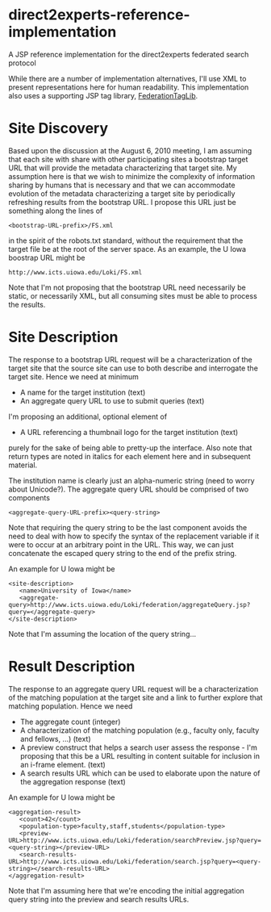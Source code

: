 # direct2experts-reference-implementation
A JSP reference implementation for the direct2experts federated search protocol

While there are a number of implementation alternatives, I'll use XML to present representations here for human readability.
This implementation also uses a supporting JSP tag library, [FederationTagLib](http://github.com/eichmann/FederationTagLib).

# Site Discovery

Based upon the discussion at the August 6, 2010 meeting, I am assuming that each site with share with other participating sites a bootstrap target URL that will provide the metadata characterizing that target site.  My assumption here is that we wish to minimize the complexity of information sharing by humans that is necessary and that we can accommodate evolution of the metadata characterizing a target site by periodically refreshing results from the bootstrap URL.  I propose this URL just be something along the lines of

```
<bootstrap-URL-prefix>/FS.xml
```

in the spirit of the robots.txt standard, without the requirement that the target file be at the root of the server space.  As an example, the U Iowa boostrap URL might be

```
http://www.icts.uiowa.edu/Loki/FS.xml
```

Note that I'm not proposing that the bootstrap URL need necessarily be static, or necessarily XML, but all consuming sites must be able to process the results.
# Site Description
The response to a bootstrap URL request will be a characterization of the target site that the source site can use to both describe and interrogate the target site.  Hence we need at minimum
* A name for the target institution (text)
* An aggregate query URL to use to submit queries (text)

I'm proposing an additional, optional element of

* A URL referencing a thumbnail logo for the target institution (text)

purely for the sake of being able to pretty-up the interface.  Also note that return types are noted in italics for each element here and in subsequent material.

The institution name is clearly just an alpha-numeric string (need to worry about Unicode?).  The aggregate query URL should be comprised of two components

```
<aggregate-query-URL-prefix><query-string>
```

Note that requiring the query string to be the last component avoids the need to deal with how to specify the syntax of the replacement variable if it were to occur at an arbitrary point in the URL.  This way, we can just concatenate the escaped query string to the end of the prefix string.

An example for U Iowa might be

```
<site-description>
   <name>University of Iowa</name>
   <aggregate-query>http://www.icts.uiowa.edu/Loki/federation/aggregateQuery.jsp?query=</aggregate-query>
</site-description>
```

Note that I'm assuming the location of the query string...
# Result Description
The response to an aggregate query URL request will be a characterization of the matching population at the target site and a link to further explore that matching population.  Hence we need
* The aggregate count (integer)
* A characterization of the matching population (e.g., faculty only, faculty and fellows, ...) (text)
* A preview construct that helps a search user assess the response - I'm proposing that this be a URL resulting in content suitable for inclusion in an i-frame element. (text)
* A search results URL which can be used to elaborate upon the nature of the aggregation response (text)

An example for U Iowa might be

```
<aggregation-result>
   <count>42</count>
   <population-type>faculty,staff,students</population-type>
   <preview-URL>http://www.icts.uiowa.edu/Loki/federation/searchPreview.jsp?query=<query-string></preview-URL>
   <search-results-URL>http://www.icts.uiowa.edu/Loki/federation/search.jsp?query=<query-string></search-results-URL>
</aggregation-result>
```

Note that I'm assuming here that we're encoding the initial aggregation query string into the preview and search results URLs.
